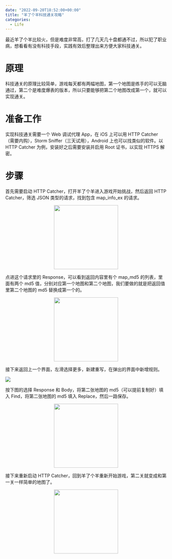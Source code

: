 ```yaml
---
date: "2022-09-20T18:52:00+00:00"
title: "羊了个羊科技通关攻略"
categories:
  - Life
---
```


最近羊了个羊比较火，但是难度非常高，打了几天几十盘都通不过，所以犯了职业病，想看看有没有科技手段，实践有效后整理出来方便大家科技通关。

# 原理

科技通关的原理比较简单，游戏每天都有两幅地图，第一个地图是练手的可以无脑通过，第二个是难度爆表的版本，所以只要能够把第二个地图改成第一个，就可以实现通关。

# 准备工作

实现科技通关需要一个 Web 调试代理 App，在 iOS 上可以用 HTTP Catcher（需要内购），Storm Sniffer（三天试用），Android 上也可以找类似的软件。以 HTTP Catcher 为例，安装好之后需要安装并启用 Root 证书，以实现 HTTPS 解密。

# 步骤

首先需要启动 HTTP Catcher，打开羊了个羊进入游戏开始挑战，然后返回 HTTP Catcher，筛选 JSON 类型的请求，找到包含 map_info_ex 的请求。

<center><img style="margin: 0 10px" src="/images/20220920_01.png" width="200"/></center>

点进这个请求里的 Response，可以看到返回内容里有个 map_md5 的列表，里面有两个 md5 值，分别对应第一个地图和第二个地图，我们要做的就是把返回值里第二个地图的 md5 替换成第一个的。

<center><img style="margin: 0 10px" src="/images/20220920_02.png" width="200"/></center>

接下来返回上一个界面，左滑选择更多，新建重写，在弹出的界面中新增规则。

![](/images/20220920_03.png)

按下图的选择 Response 和 Body，将第二张地图的 md5（可以提前复制好）填入 Find，将第二张地图的 md5 填入 Replace，然后一路保存。

<center><img style="margin: 0 10px" src="/images/20220920_04.png" width="200"/></center>

接下来重新启动 HTTP Catcher，回到羊了个羊重新开始游戏，第二关就变成和第一关一样简单的地图了。

<center><img style="margin: 0 10px" src="/images/20220920_05.png" width="200"/></center>
